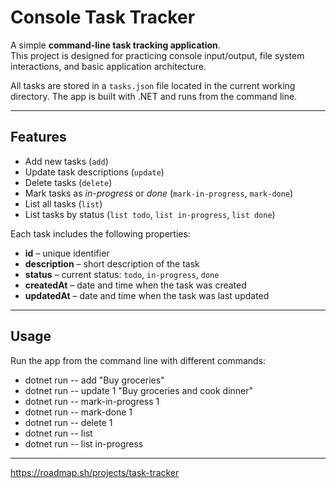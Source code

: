 # Console Task Tracker

A simple **command-line task tracking application**.  
This project is designed for practicing console input/output, file system interactions, and basic application architecture.

All tasks are stored in a `tasks.json` file located in the current working directory. The app is built with .NET and runs from the command line.

---

## Features

- Add new tasks (`add`)
- Update task descriptions (`update`)
- Delete tasks (`delete`)
- Mark tasks as *in-progress* or *done* (`mark-in-progress`, `mark-done`)
- List all tasks (`list`)
- List tasks by status (`list todo`, `list in-progress`, `list done`)

Each task includes the following properties:

- **id** – unique identifier  
- **description** – short description of the task  
- **status** – current status: `todo`, `in-progress`, `done`  
- **createdAt** – date and time when the task was created  
- **updatedAt** – date and time when the task was last updated  

---

## Usage

Run the app from the command line with different commands:
- dotnet run -- add "Buy groceries"
- dotnet run -- update 1 "Buy groceries and cook dinner"
- dotnet run -- mark-in-progress 1
- dotnet run -- mark-done 1
- dotnet run -- delete 1
- dotnet run -- list
- dotnet run -- list in-progress

---

https://roadmap.sh/projects/task-tracker

